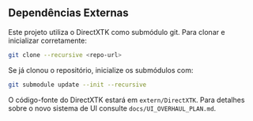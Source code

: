 ## Dependências Externas

Este projeto utiliza o DirectXTK como submódulo git. Para clonar e inicializar corretamente:

```sh
git clone --recursive <repo-url>
```

Se já clonou o repositório, inicialize os submódulos com:

```sh
git submodule update --init --recursive
```

O código-fonte do DirectXTK estará em `extern/DirectXTK`. 
Para detalhes sobre o novo sistema de UI consulte `docs/UI_OVERHAUL_PLAN.md`.
